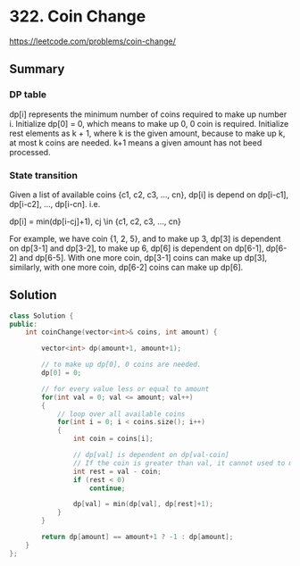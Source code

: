 # 322. Coin Change

<https://leetcode.com/problems/coin-change/>

## Summary

### DP table

dp[i] represents the minimum number of coins required to make up number i. Initialize dp[0] = 0, which means to make up 0, 0 coin is required. Initialize rest elements as k + 1, where k is the given amount, because to make up k, at most k coins are needed. k+1 means a given amount has not beed processed.

### State transition

Given a list of available coins {c1, c2, c3, ..., cn}, dp[i] is depend on dp[i-c1], dp[i-c2], ..., dp[i-cn]. i.e.

dp[i] = min(dp[i-cj]+1), cj \in {c1, c2, c3, ..., cn}

For example, we have coin {1, 2, 5}, and to make up 3, dp[3] is dependent on dp[3-1] and dp[3-2], to make up 6, dp[6] is dependent on dp[6-1], dp[6-2] and dp[6-5]. With one more coin, dp[3-1] coins can make up dp[3], similarly, with one more coin, dp[6-2] coins can make up dp[6].

## Solution

```cpp
class Solution {
public:
    int coinChange(vector<int>& coins, int amount) {

        vector<int> dp(amount+1, amount+1);

        // to make up dp[0], 0 coins are needed.
        dp[0] = 0;

        // for every value less or equal to amount
        for(int val = 0; val <= amount; val++)
        {
            // loop over all available coins
            for(int i = 0; i < coins.size(); i++)
            {
                int coin = coins[i];

                // dp[val] is dependent on dp[val-coin]
                // If the coin is greater than val, it cannot used to make up val, so skip it
                int rest = val - coin;
                if (rest < 0)
                    continue;

                dp[val] = min(dp[val], dp[rest]+1);
            }
        }

        return dp[amount] == amount+1 ? -1 : dp[amount];
    }
};
```
